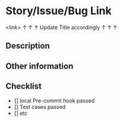 # Story/Issue/Bug Link 
\<link\>  ↑ ↑ ↑ Update Title accordingly  ↑ ↑ ↑


## Description

## Other information

## Checklist
 - [] local Pre-commit hook passed
 - [] Test cases passed
 - [] etc
